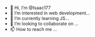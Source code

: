 - 👋 Hi, I’m @Isaac177
- 👀 I’m interested in web development...
- 🌱 I’m currently learning JS...
- 💞️ I’m looking to collaborate on ...
- 📫 How to reach me ...

<!---
Isaac177/Isaac177 is a ✨ special ✨ repository because its `README.md` (this file) appears on your GitHub profile.
You can click the Preview link to take a look at your changes.
--->
